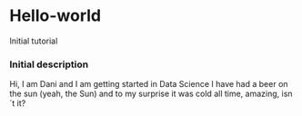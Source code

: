 # Hello-world
Initial tutorial
 ### Initial description
 Hi, I am Dani and I am getting started in Data Science
 I have had a beer on the sun (yeah, the Sun) and to my surprise it was cold all time, amazing, isn´t it?
 
